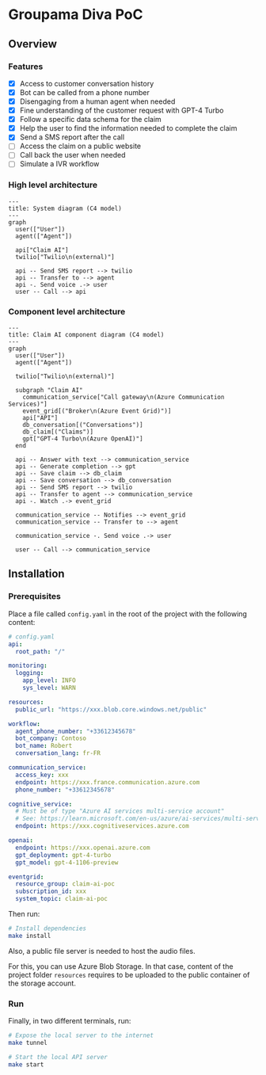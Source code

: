 # Groupama Diva PoC

## Overview

### Features

- [x] Access to customer conversation history
- [x] Bot can be called from a phone number
- [x] Disengaging from a human agent when needed
- [x] Fine understanding of the customer request with GPT-4 Turbo
- [x] Follow a specific data schema for the claim
- [x] Help the user to find the information needed to complete the claim
- [x] Send a SMS report after the call
- [ ] Access the claim on a public website
- [ ] Call back the user when needed
- [ ] Simulate a IVR workflow

### High level architecture

```mermaid
---
title: System diagram (C4 model)
---
graph
  user(["User"])
  agent(["Agent"])

  api["Claim AI"]
  twilio["Twilio\n(external)"]

  api -- Send SMS report --> twilio
  api -- Transfer to --> agent
  api -. Send voice .-> user
  user -- Call --> api
```

### Component level architecture

```mermaid
---
title: Claim AI component diagram (C4 model)
---
graph
  user(["User"])
  agent(["Agent"])

  twilio["Twilio\n(external)"]

  subgraph "Claim AI"
    communication_service["Call gateway\n(Azure Communication Services)"]
    event_grid[("Broker\n(Azure Event Grid)")]
    api["API"]
    db_conversation[("Conversations")]
    db_claim[("Claims")]
    gpt["GPT-4 Turbo\n(Azure OpenAI)"]
  end

  api -- Answer with text --> communication_service
  api -- Generate completion --> gpt
  api -- Save claim --> db_claim
  api -- Save conversation --> db_conversation
  api -- Send SMS report --> twilio
  api -- Transfer to agent --> communication_service
  api -. Watch .-> event_grid

  communication_service -- Notifies --> event_grid
  communication_service -- Transfer to --> agent

  communication_service -. Send voice .-> user

  user -- Call --> communication_service
```

## Installation

### Prerequisites

Place a file called `config.yaml` in the root of the project with the following content:

```yaml
# config.yaml
api:
  root_path: "/"

monitoring:
  logging:
    app_level: INFO
    sys_level: WARN

resources:
  public_url: "https://xxx.blob.core.windows.net/public"

workflow:
  agent_phone_number: "+33612345678"
  bot_company: Contoso
  bot_name: Robert
  conversation_lang: fr-FR

communication_service:
  access_key: xxx
  endpoint: https://xxx.france.communication.azure.com
  phone_number: "+33612345678"

cognitive_service:
  # Must be of type "Azure AI services multi-service account"
  # See: https://learn.microsoft.com/en-us/azure/ai-services/multi-service-resource?tabs=macos&pivots=azportal#create-a-new-multi-service-resource
  endpoint: https://xxx.cognitiveservices.azure.com

openai:
  endpoint: https://xxx.openai.azure.com
  gpt_deployment: gpt-4-turbo
  gpt_model: gpt-4-1106-preview

eventgrid:
  resource_group: claim-ai-poc
  subscription_id: xxx
  system_topic: claim-ai-poc
```

Then run:

```bash
# Install dependencies
make install
```

Also, a public file server is needed to host the audio files.

For this, you can use Azure Blob Storage. In that case, content of the project folder `resources` requires to be uploaded to the public container of the storage account.

### Run

Finally, in two different terminals, run:

```bash
# Expose the local server to the internet
make tunnel
```

```bash
# Start the local API server
make start
```
